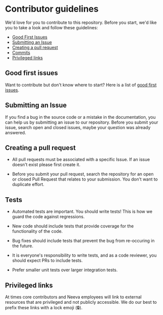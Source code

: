 # Contributor guidelines

We'd love for you to contribute to this repository. Before you start, we'd like
you to take a look and follow these guidelines:

  - [Good First Issues](#good-first-issues)
  - [Submitting an Issue](#submitting-an-issue)
  - [Creating a pull request](#creating-a-pull-request)
  - [Commits](#commits)
  - [Privileged links](#privileged-links)

## Good first issues

Want to contribute but don't know where to start? Here is a list of
[good first issues](https://github.com/neevaco/neeva-android/labels/good%20first%20issue).

## Submitting an Issue

If you find a bug in the source code or a mistake in the documentation, you can
help us by submitting an issue to our repository. Before you submit your issue,
search open and closed issues, maybe your question was already answered.

## Creating a pull request

- All pull requests must be associated with a specific Issue. If an issue
  doesn't exist please first create it.

- Before you submit your pull request, search the repository for an open or
  closed Pull Request that relates to your submission. You don't want to
  duplicate effort. 

## Tests

- Automated tests are important. You should write tests! This is how we guard
  the code against regressions.

- New code should include tests that provide coverage for the functionality of
  the code.

- Bug fixes should include tests that prevent the bug from re-occuring in the
  future.

- It is everyone's responsibility to write tests, and as a code reviewer, you
  should expect PRs to include tests.

- Prefer smaller unit tests over larger integration tests.

## Privileged links

At times core contributors and Neeva employees will link to external resources
that are privileged and not publicly accessible. We do our best to prefix these
links with a lock emoji (🔒).

